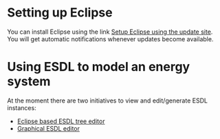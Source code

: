 # Setting up Eclipse

You can install Eclipse using the link [Setup Eclipse using the update site](setup-eclipse-update-site.md). You will get automatic notifications whenever updates become available.

# Using ESDL to model an energy system

At the moment there are two initiatives to view and edit/generate ESDL instances:

* [Eclipse based ESDL tree editor](esdl-tree-editor.md)
* [Graphical ESDL editor](esdl-graphical-editor.md)



